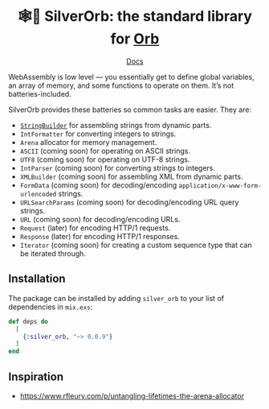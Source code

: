 <h1 align="center">🕸️🔋 SilverOrb: the standard library for <a href="https://github.com/RoyalIcing/Orb">Orb</a></h1>

<p dir="ltr" align="center"><a href="https://hexdocs.pm/silver_orb" rel="nofollow">Docs</a></p>

WebAssembly is low level — you essentially get to define global variables, an array of memory, and some functions to operate on them. It’s not batteries-included.

SilverOrb provides these batteries so common tasks are easier. They are:

- [`StringBuilder`](https://hexdocs.pm/silver_orb/SilverOrb.StringBuilder.html) for assembling strings from dynamic parts.
- `IntFormatter` for converting integers to strings.
- `Arena` allocator for memory management.
- `ASCII` (coming soon) for operating on ASCII strings.
- `UTF8` (coming soon) for operating on UTF-8 strings.
- `IntParser` (coming soon) for converting strings to integers.
- `XMLBuilder` (coming soon) for assembling XML from dynamic parts.
- `FormData` (coming soon) for decoding/encoding `application/x-www-form-urlencoded` strings.
- `URLSearchParams` (coming soon) for decoding/encoding URL query strings.
- `URL` (coming soon) for decoding/encoding URLs.
- `Request` (later) for encoding HTTP/1 requests.
- `Response` (later) for encoding HTTP/1 responses.
- `Iterator` (coming soon) for creating a custom sequence type that can be iterated through.

## Installation

The package can be installed by adding `silver_orb` to your list of dependencies in `mix.exs`:

```elixir
def deps do
  [
    {:silver_orb, "~> 0.0.9"}
  ]
end
```

## Inspiration

- https://www.rfleury.com/p/untangling-lifetimes-the-arena-allocator
